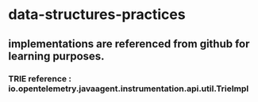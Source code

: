 # data-structures-practices

## implementations are referenced from github for learning purposes.

### TRIE reference : io.opentelemetry.javaagent.instrumentation.api.util.TrieImpl